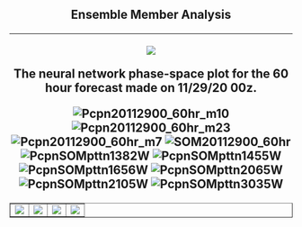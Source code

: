 <html>
  <head>
    <meta charset="utf-8">
    <meta name="viewport" content="width=device-width, initial-scale=1">
  </head>
  <body>
    <h2><center>Ensemble Member Analysis
  <hr>
  <img src="https://user-images.githubusercontent.com/75145898/100807634-eb21e700-33ef-11eb-94d7-ee611c66f480.png">
      <p>The neural network phase-space plot for the 60 hour forecast made on 11/29/20 00z.</p>

  <table border="1" cellpadding="1" cellspacing="1">
    <tr>
      <td><img src="https://user-images.githubusercontent.com/75145898/100807634-eb21e700-33ef-11eb-94d7-ee611c66f480.png"></td>
      <td><img src="https://user-images.githubusercontent.com/75145898/100805933-cd9f4e00-33ec-11eb-9f87-bed132bc13aa.png"></td>
      <td><img src="https://user-images.githubusercontent.com/75145898/100805949-d4c65c00-33ec-11eb-9bd0-29819e98d269.png"></td>
      <td><img src="https://user-images.githubusercontent.com/75145898/100805968-dabc3d00-33ec-11eb-9b80-c2559657e43a.png"></td>
    </tr>
      
![Pcpn20112900_60hr_m10](https://user-images.githubusercontent.com/75145898/100805933-cd9f4e00-33ec-11eb-9f87-bed132bc13aa.png)
![Pcpn20112900_60hr_m23](https://user-images.githubusercontent.com/75145898/100805949-d4c65c00-33ec-11eb-9bd0-29819e98d269.png)
![Pcpn20112900_60hr_m7](https://user-images.githubusercontent.com/75145898/100805968-dabc3d00-33ec-11eb-9b80-c2559657e43a.png)
![SOM20112900_60hr](https://user-images.githubusercontent.com/75145898/100807634-eb21e700-33ef-11eb-94d7-ee611c66f480.png)
![PcpnSOMpttn1382W](https://user-images.githubusercontent.com/75145898/100807702-04c32e80-33f0-11eb-9a13-eab59d1c69ad.png)
![PcpnSOMpttn1455W](https://user-images.githubusercontent.com/75145898/100807703-04c32e80-33f0-11eb-9aea-6edb13172da5.png)
![PcpnSOMpttn1656W](https://user-images.githubusercontent.com/75145898/100807704-055bc500-33f0-11eb-8c75-8b2b75780899.png)
![PcpnSOMpttn2065W](https://user-images.githubusercontent.com/75145898/100807705-055bc500-33f0-11eb-9cd8-9aa09128b41d.png)
![PcpnSOMpttn2105W](https://user-images.githubusercontent.com/75145898/100807707-055bc500-33f0-11eb-83a5-9ab75ae37bc9.png)
![PcpnSOMpttn3035W](https://user-images.githubusercontent.com/75145898/100807709-055bc500-33f0-11eb-851d-6eab6edeb169.png)

